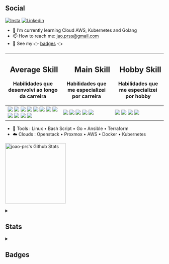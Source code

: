 <!--
## Bem-vindo ao meu portfólio.
-->
## Social

[![Insta](https://img.shields.io/badge/jprs.drw-E4405F?style=for-the-badge&logo=instagram&logoColor=white)](https://www.instagram.com/jprs.drw/)
[![Linkedin](https://img.shields.io/badge/joao_prs-0E76A8?style=for-the-badge&logo=linkedin&logoColor=white)](https://www.linkedin.com/in/joao-prs/)

- 🌱 I’m currently learning Cloud AWS, Kubernetes and Golang
- 📫 How to reach me: jao.prss@gmail.com
- 🏅 See my 👉 <a href="https://www.credly.com/users/joao-prs">badges</a> 👈

<!--
## Skills
![Linux](https://img.shields.io/badge/-Linux-FCC624?style=flat-square&logo=linux&logoColor=black)
![Docker](https://img.shields.io/badge/-Docker-46a2f1?style=flat-square&logo=docker&logoColor=white)
![PS](https://img.shields.io/badge/-Photoshop-31A8FF?style=flat-square&logo=Adobe%20Photoshop&logoColor=white)
![redhat](https://img.shields.io/badge/-RedHat-da1414?style=flat-square&logo=redhat&logoColor=white)
![Terraform](https://img.shields.io/badge/-Terraform-844FBA?style=flat-square&logo=terraform&logoColor=white)
![aws](https://img.shields.io/badge/-AWS-ff9538?style=flat-square&logo=amazon&logoColor=white)
![nginx](https://img.shields.io/badge/-Nginx-08bf0e?style=flat-square&logo=nginx&logoColor=white)
![Lua](https://img.shields.io/badge/-Lua-000080?style=flat-square&logo=lua&logoColor=white)
![Javascript](https://img.shields.io/badge/-JavaScript-fff519?style=flat-square&logo=javascript&logoColor=black)
![Golang](https://img.shields.io/badge/-Go-00ADD8?style=flat-square&logo=go&logoColor=white)
![Python](https://img.shields.io/badge/-Python-ffec29?style=flat-square&logo=python&logoColor=black)
![PHP](https://img.shields.io/badge/-php-775ec2?style=flat-square&logo=php&logoColor=white)
![Mariadb](https://img.shields.io/badge/-MariaDB-003545?style=flat-square&logo=mariadb&logoColor=white) 
![Postgresql](https://img.shields.io/badge/-Postgresql-427db5?style=flat-square&logo=postgresql&logoColor=white)

![Manjaro](https://img.shields.io/badge/-Manjaro-35BF5C?style=flat-square&logo=manjaro&logoColor=white)
![Arch](https://img.shields.io/badge/-Arch-168eca?style=flat-square&logo=arch-linux&logoColor=white)
-->


| <h2 align="right">Average Skill</h2><p>Habilidades que desenvolvi ao longo da carreira</p> | <h2 align="right">Main Skill</h2><p>Habilidades que me especializei por carreira</p> | <h2 align="right">Hobby Skill</h2><p>Habilidades que me especializei por hobby</p> |
| --- | ---- | ---- |
| <img src="https://img.shields.io/badge/-RedHat-da1414?style=flat-square&logo=redhat&logoColor=white"> <img src="https://img.shields.io/badge/-Suse-35BF5C?style=flat-square&logo=suse&logoColor=white"> <img src="https://img.shields.io/badge/-Terraform-844FBA?style=flat-square&logo=terraform&logoColor=white"> <img src="https://img.shields.io/badge/-AWS-ff9538?style=flat-square&logo=amazon&logoColor=white"> <img src="https://img.shields.io/badge/-Nginx-08bf0e?style=flat-square&logo=nginx&logoColor=white"> <img src="https://img.shields.io/badge/-MariaDB-003545?style=flat-square&logo=mariadb&logoColor=white"> <img src="https://img.shields.io/badge/-Postgresql-427db5?style=flat-square&logo=postgresql&logoColor=white"> <img src="https://img.shields.io/badge/-Python-ffec29?style=flat-square&logo=python&logoColor=black"> <img src="https://img.shields.io/badge/-Go-00ADD8?style=flat-square&logo=go&logoColor=white"> <img src="https://img.shields.io/badge/-Lua-000080?style=flat-square&logo=lua&logoColor=white"> <img src="https://img.shields.io/badge/-JavaScript-fff519?style=flat-square&logo=javascript&logoColor=black"> <img src="https://img.shields.io/badge/-php-775ec2?style=flat-square&logo=php&logoColor=white">  |  <img src="https://img.shields.io/badge/-Git-F05032?style=flat-square&logo=git&logoColor=white"> <img src="https://img.shields.io/badge/-Linux-FCC624?style=flat-square&logo=linux&logoColor=black"> <img src="https://img.shields.io/badge/-Docker-46a2f1?style=flat-square&logo=docker&logoColor=white"> <img src="https://img.shields.io/badge/-Kubernetes-3887ff?style=flat-square&logo=kubernetes&logoColor=white"> <img src="https://img.shields.io/badge/-Proxmox-db7716?style=flat-square&logo=proxmox&logoColor=white">  | <img src="https://img.shields.io/badge/-Arch-168eca?style=flat-square&logo=arch-linux&logoColor=white"> <img src="https://img.shields.io/badge/-Photoshop-14249E?style=flat-square&logo=Adobe%20Photoshop&logoColor=white"> <img src="https://img.shields.io/badge/-Photoshop-14249E?style=flat-square&logo=Premiere%20Photoshop&logoColor=white"> <img src="https://img.shields.io/badge/-Blender-ed961e?style=flat-square&logo=blender&logoColor=white"> |


- 🧰 Tools : Linux • Bash Script • Go • Ansible • Terraform
- ☁️ Clouds : Openstack • Proxmox • AWS • Docker • Kubernetes

<a href="https://github.com/joao-prs"><img alt="joao-prs's Github Stats" src="https://github-readme-stats.vercel.app/api/top-langs/?username=joao-prs&langs_count=8&layout=compact&theme=react&hide_border=true&bg_color=16131f&title_color=a788fa&icon_color=F8D866&hide=Jupyter%20Notebook,Roff" height="192px"></a>

<details> 
  <summary><h2>Stats</h2></summary>

  <a href="https://github.com/joao-prs"><img alt="joao-prs's Github Stats" src="https://github-readme-stats.vercel.app/api/?username=joao-prs&show_icons=true&include_all_commits=true&count_private=true&theme=react&hide_border=true&bg_color=16131f&title_color=a788fa&icon_color=F8D866" height="192px"/></a>

  <a href="https://github.com/ashutosh00710/github-readme-activity-graph"><img alt="joao-prs's Activity Graph" src="https://github-readme-activity-graph.vercel.app/graph/?username=joao-prs&bg_color=16131f&color=a788fa&line=cab6fe&point=FFFFFF&hide_border=true" /></a>
</details>

<details> 
  <summary><h2>Badges</h2></summary>
  <p>
  <a href="https://www.credly.com/badges/f26d3f58-6db9-4ea9-a9cf-03566aaa411c/linked_in_profile"><img alt="joao-prs's AWS badges" src="https://images.credly.com/size/340x340/images/00634f82-b07f-4bbd-a6bb-53de397fc3a6/image.png" width="120px"/></a>
  <a href="https://www.credly.com/badges/22b0b9a3-e744-4cc3-8463-a311d6886fd6"><img alt="joao-prs's AWS badges" src="https://images.credly.com/size/340x340/images/9358115e-ead7-47c2-91e2-165b6a650a1b/image.png" width="120px"/></a>
  <a href="https://www.credly.com/badges/3c24044e-5fd4-489e-a340-56dc1958273e"><img alt="IBM badges" src="https://images.credly.com/size/340x340/images/5624b38a-5471-4d5c-a2bd-f4575babaa61/image.png" width="100px"/></a>
  <a href="https://www.credly.com/badges/a853e7cd-0c4b-40fa-8f82-1c59c09de523/linked_in_profile"><img alt="linux foundation badges" src="https://images.credly.com/size/340x340/images/9fb38928-c145-4952-9bab-7cb81082ff4f/image.png" width="100px"/></a>  
  <a href="https://www.credly.com/badges/c20d9831-fd9c-4d9c-8d12-09016b21787d"><img alt="linux foundation badges" src="https://images.credly.com/images/e99e035b-06c9-4a97-b96e-2cad2756180c/blob" width="100px"/></a>
  <a href="https://www.credly.com/earner/earned/badge/63b1ead1-1fc0-43cf-9ae8-99faaf5dd5a8"><img alt="joao-prs's Cisco badges" src="https://images.credly.com/size/340x340/images/af8c6b4e-fc31-47c4-8dcb-eb7a2065dc5b/I2CS__1_.png" width="100px"/></a>
  <a href="https://www.credly.com/earner/earned/badge/9bab5004-ec97-4ce3-a585-04575ceb7100"><img alt="joao-prs's Cisco badges" src="https://images.credly.com/size/340x340/images/0ca5f542-fb5e-4a22-9b7a-c1a1ce4c3db7/EndpointSecurity.png" width="100px"/></a>
  </p>
</details>
